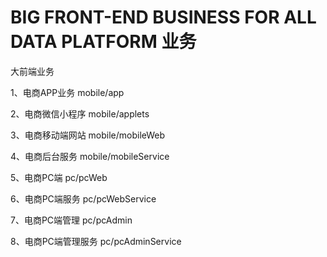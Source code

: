 # BIG FRONT-END BUSINESS FOR ALL DATA PLATFORM 业务

大前端业务

1、电商APP业务 mobile/app

2、电商微信小程序 mobile/applets

3、电商移动端网站 mobile/mobileWeb

4、电商后台服务 mobile/mobileService

5、电商PC端 pc/pcWeb

6、电商PC端服务 pc/pcWebService

7、电商PC端管理 pc/pcAdmin

8、电商PC端管理服务 pc/pcAdminService



```